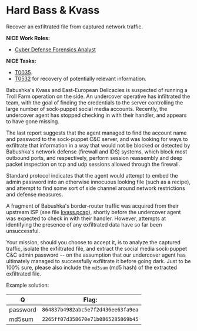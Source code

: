 # Hard Bass & Kvass

Recover an exfiltrated file from captured network traffic.

**NICE Work Roles:**
- [Cyber Defense Forensics Analyst](https://niccs.cisa.gov/workforce-development/nice-framework)

**NICE Tasks:**

- [T0035](https://niccs.cisa.gov/workforce-development/nice-framework).
- [T0532](https://niccs.cisa.gov/workforce-development/nice-framework) for recovery of potentially relevant information.

Babushka's Kvass and East-European Delicacies is suspected of running a Troll
Farm operation on the side. An undercover operative has infiltrated the team,
with the goal of finding the credentials to the server controlling the large
number of sock-puppet social media accounts. Recently, the undercover agent
has stopped checking in with their handler, and appears to have gone missing.

The last report suggests that the agent managed to find the account name and
password to the sock-puppet C&C server, and was looking for ways to exfiltrate
that information in a way that would not be blocked or detected by Babushka's
network defense (firewall and IDS) systems, which block most outbound ports,
and respectively, perform session reassembly and deep packet inspection on tcp
and udp sessions allowed through the firewall.

Standard protocol indicates that the agent would attempt to embed the admin
password into an otherwise innocuous looking file (such as a recipe), and
attempt to find some sort of side channel around network restrictions and
defense measures.

A fragment of Babushka's border-router traffic was acquired from their upstream
ISP (see file [kvass.pcap](challenge/kvass.pcap)), shortly before the undercover agent was expected
to check in with their handler. However, attempts at identifying the presence
of any exfiltrated data have so far been unsuccessful.

Your mission, should you choose to accept it, is to analyze the captured
traffic, isolate the exfiltrated file, and extract the social media sock-puppet
C&C admin password -- on the assumption that our undercover agent has
ultimately managed to successfully exfiltrate it before going dark. Just to be
100% sure, please also include the `md5sum` (md5 hash) of the extracted
exfiltrated file.

Example solution:

|    Q     |    Flag:                           |
|----------|------------------------------------|
| password | `864837b4982abc5e7f2d436ee63fa9ea` |
|  md5sum  | `2265ff07d358670e71b0865285869b45` |
